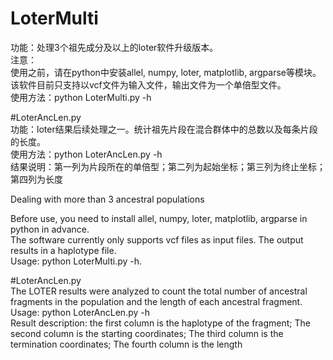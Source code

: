 # LoterMulti
功能：处理3个祖先成分及以上的loter软件升级版本。  
注意：  
使用之前，请在python中安装allel, numpy, loter, matplotlib, argparse等模块。  
该软件目前只支持以vcf文件为输入文件，输出文件为一个单倍型文件。  
使用方法：python LoterMulti.py -h  

#LoterAncLen.py  
功能：loter结果后续处理之一。统计祖先片段在混合群体中的总数以及每条片段的长度。  
使用方法：python LoterAncLen.py -h  
结果说明：第一列为片段所在的单倍型；第二列为起始坐标；第三列为终止坐标；第四列为长度  
  
Dealing with more than 3 ancestral populations

Before use, you need to install allel, numpy, loter, matplotlib, argparse in python in advance.  
The software currently only supports vcf files as input files. The output results in a haplotype file.  
Usage: python LoterMulti.py -h.  

#LoterAncLen.py  
The LOTER results were analyzed to count the total number of ancestral fragments in the population and the length of each ancestral fragment.  
Usage: python LoterAncLen.py -h  
Result description: the first column is the haplotype of the fragment; The second column is the starting coordinates; The third column is the termination coordinates; The fourth column is the length  

